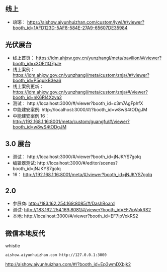 ## 线上

- 琅琊： https://aishow.aiyunhuizhan.com/custom/lywl/#/viewer?booth_id=1AFD123D-5AF8-584E-27A9-65607DE35984

## 光伏展台

- 线上首页： https://idm.ahjxw.gov.cn/yunzhangl/meta/pavilion/#/viewer?booth_id=x3OEt1Q7gJe
- 线上案例： https://idm.ahjxw.gov.cn/yunzhangl/meta/custom/znja//#/viewer?booth_id=P5quikB3ea6
- 线上案例更新： https://idm.ahjxw.gov.cn/yunzhangl/meta/custom/znja/#/viewer?booth_id=nK6RI4Xzva2
- 测试： http://localhost:3000/#/viewer?booth_id=c3m7AgFphfX
- 中能建安案例: http://localhost:3000/#/?booth_id=w8wS4tODgJM
- 中能建安案例 16： http://192.168.1.16:8001/meta/custom/guangfu/#/viewer?booth_id=w8wS4tODgJM

## 3.0 展台

- 测试： http://localhost:3000/#/viewer?booth_id=jNJKYS7goIq
- 编辑器测试: http://localhost:3000/#/editor/scenes?booth_id=jNJKYS7goIq
- 16： http://192.168.1.16:8001/meta/#/viewer?booth_id=jNJKYS7goIq

## 2.0

- 参展商: http://183.162.254.169:8085/#/DashBoard
- 测试: http://183.162.254.169:8081/#/viewer?booth_id=EF7ipVokRS2
- 本地: http://localhost:3000/#/viewer?booth_id=EF7ipVokRS2

## 微信本地反代

whistle

```
aishow.aiyunhuizhan.com http://127.0.0.1:3000
```

http://aishow.aiyunhuizhan.com/#/?booth_id=Ep3wmDXbjk2